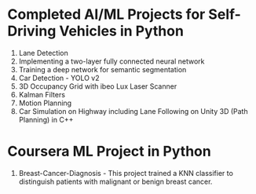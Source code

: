 # Completed AI/ML Projects for Self-Driving Vehicles in Python
1. Lane Detection
2. Implementing a two-layer fully connected neural network
3. Training a deep network for semantic segmentation
4. Car Detection - YOLO v2
5. 3D Occupancy Grid with ibeo Lux Laser Scanner
6. Kalman Filters
7. Motion Planning
8. Car Simulation on Highway including Lane Following on Unity 3D (Path Planning) in C++

# Coursera ML Project in Python
1. Breast-Cancer-Diagnosis - This project trained a KNN classifier to distinguish patients with malignant or benign breast cancer.
